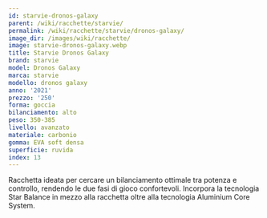 ```yaml
---
id: starvie-dronos-galaxy
parent: /wiki/racchette/starvie/
permalink: /wiki/racchette/starvie/dronos-galaxy/
image_dir: /images/wiki/racchette/
image: starvie-dronos-galaxy.webp
title: Starvie Dronos Galaxy
brand: starvie
model: Dronos Galaxy
marca: starvie
modello: dronos galaxy
anno: '2021'
prezzo: '250'
forma: goccia
bilanciamento: alto
peso: 350-385
livello: avanzato
materiale: carbonio
gomma: EVA soft densa
superficie: ruvida
index: 13
---
```

Racchetta ideata per cercare un bilanciamento ottimale tra potenza e controllo, rendendo le due fasi di gioco confortevoli. Incorpora la tecnologia Star Balance in mezzo alla racchetta oltre alla tecnologia Aluminium Core System.